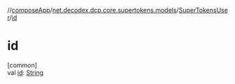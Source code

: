 //[composeApp](../../../index.md)/[net.decodex.dcp.core.supertokens.models](../index.md)/[SuperTokensUser](index.md)/[id](id.md)

# id

[common]\
val [id](id.md): [String](https://kotlinlang.org/api/latest/jvm/stdlib/kotlin/-string/index.html)
